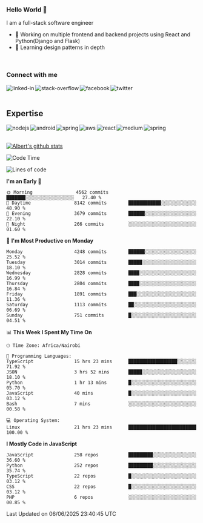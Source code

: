 

### Hello World 👋
I am a full-stack software engineer
- 🔭 Working on multiple frontend and backend projects using React and Python(Django and Flask)
- 🌱 Learning design patterns in depth

<br>

### Connect with me

[<img align="left" alt="linked-in" src="https://img.shields.io/badge/linkedin-%230077B5.svg?&style=for-the-badge&logo=linkedin&logoColor=white" />](https://www.linkedin.com/in/albert-byrone/)

<!-- [<img align="left" alt="medium" src="https://img.shields.io/badge/medium-%2312100E.svg?&style=for-the-badge&logo=medium&logoColor=white" />](https://56faisal.medium.com/) -->

[<img align="left" alt="stack-overflow" src="https://img.shields.io/badge/stack%20overflow-FE7A16?logo=stack-overflow&logoColor=white&style=for-the-badge" />](https://stackoverflow.com/users/11916317/albert-byrone)

[<img align="left" alt="facebook" src="https://img.shields.io/badge/facebook-%231877F2.svg?&style=for-the-badge&logo=facebook&logoColor=white" />](https://web.facebook.com/albert.byrone.1/)

[<img align="left" alt="twitter" src="https://img.shields.io/badge/twitter-%231DA1F2.svg?&style=for-the-badge&logo=twitter&logoColor=white" />](https://twitter.com/byrone_albert)

<br>

<br>

## Expertise
<img align="left" alt="nodejs" src="https://img.shields.io/badge/python%20-%2343853D.svg?&style=for-the-badge&logo=node.js&logoColor=white" />
<img align="left" alt="android" src="https://img.shields.io/badge/Flask-3DDC84?logo=android&logoColor=white&style=for-the-badge" />
<img align="left" alt="spring" src="https://img.shields.io/badge/drf%20-%236DB33F.svg?&style=for-the-badge&logo=spring&logoColor=white" />
<img align="left" alt="aws" src="https://img.shields.io/badge/django%20AWS-%23232F3E?logo=amazon-aws&logoColor=white&style=for-the-badge" />
<img align="left" alt="react" src="https://img.shields.io/badge/react%20-%2320232a.svg?&style=for-the-badge&logo=react&logoColor=%2361DAFB" />
<img align="left" alt="medium" src="https://img.shields.io/badge/Angular-%23316192.svg?&style=for-the-badge&logo=postgresql&logoColor=white" />
<img align="left" alt="spring" src="https://img.shields.io/badge/Javascript%20-%236DB33F.svg?&style=for-the-badge&logo=spring&logoColor=white" />
<br>
<br>


[![Albert's github stats](https://github-readme-stats.vercel.app/api?username=Albert-Byrone&count_private=true&show_icons=true&theme=radical&hide_rank=false)](https://github.com/anuraghazra/github-readme-stats)

<!-- [![Top Langs](https://github-readme-stats.vercel.app/api/top-langs/?username=Albert-Byrone&layout=compact)](https://github.com/anuraghazra/github-readme-stats) -->

<!--
**Albert-Byrone/Albert-Byrone** is a ✨ _special_ ✨ repository because its `README.md` (this file) appears on your GitHub profile.

Here are some ideas to get you started:

- 🔭 I’m currently working on ...
- 🌱 I’m currently learning ...
- 👯 I’m looking to collaborate on ...
- 🤔 I’m looking for help with ...
- 💬 Ask me about ...
- 📫 How to reach me: ...
- 😄 Pronouns: ...
- ⚡ Fun fact: ...
-->


<!--START_SECTION:waka-->
![Code Time](http://img.shields.io/badge/Code%20Time-1%2C899%20hrs%2047%20mins-blue)

![Lines of code](https://img.shields.io/badge/From%20Hello%20World%20I%27ve%20Written-89.1%20million%20lines%20of%20code-blue)

**I'm an Early 🐤** 

```text
🌞 Morning                4562 commits        ███████░░░░░░░░░░░░░░░░░░   27.40 % 
🌆 Daytime                8142 commits        ████████████░░░░░░░░░░░░░   48.90 % 
🌃 Evening                3679 commits        ██████░░░░░░░░░░░░░░░░░░░   22.10 % 
🌙 Night                  266 commits         ░░░░░░░░░░░░░░░░░░░░░░░░░   01.60 % 
```
📅 **I'm Most Productive on Monday** 

```text
Monday                   4248 commits        ██████░░░░░░░░░░░░░░░░░░░   25.52 % 
Tuesday                  3014 commits        █████░░░░░░░░░░░░░░░░░░░░   18.10 % 
Wednesday                2828 commits        ████░░░░░░░░░░░░░░░░░░░░░   16.99 % 
Thursday                 2804 commits        ████░░░░░░░░░░░░░░░░░░░░░   16.84 % 
Friday                   1891 commits        ███░░░░░░░░░░░░░░░░░░░░░░   11.36 % 
Saturday                 1113 commits        ██░░░░░░░░░░░░░░░░░░░░░░░   06.69 % 
Sunday                   751 commits         █░░░░░░░░░░░░░░░░░░░░░░░░   04.51 % 
```


📊 **This Week I Spent My Time On** 

```text
🕑︎ Time Zone: Africa/Nairobi

💬 Programming Languages: 
TypeScript               15 hrs 23 mins      ██████████████████░░░░░░░   71.92 % 
JSON                     3 hrs 52 mins       █████░░░░░░░░░░░░░░░░░░░░   18.10 % 
Python                   1 hr 13 mins        █░░░░░░░░░░░░░░░░░░░░░░░░   05.70 % 
JavaScript               40 mins             █░░░░░░░░░░░░░░░░░░░░░░░░   03.12 % 
Bash                     7 mins              ░░░░░░░░░░░░░░░░░░░░░░░░░   00.58 % 

💻 Operating System: 
Linux                    21 hrs 23 mins      █████████████████████████   100.00 % 
```

**I Mostly Code in JavaScript** 

```text
JavaScript               258 repos           █████████░░░░░░░░░░░░░░░░   36.60 % 
Python                   252 repos           █████████░░░░░░░░░░░░░░░░   35.74 % 
TypeScript               22 repos            █░░░░░░░░░░░░░░░░░░░░░░░░   03.12 % 
CSS                      22 repos            █░░░░░░░░░░░░░░░░░░░░░░░░   03.12 % 
PHP                      6 repos             ░░░░░░░░░░░░░░░░░░░░░░░░░   00.85 % 
```




 Last Updated on 06/06/2025 23:40:45 UTC
<!--END_SECTION:waka-->
